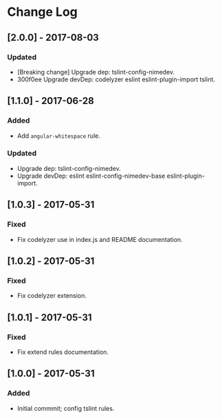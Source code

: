 # Change Log

## [2.0.0] - 2017-08-03

### Updated
- [Breaking change] Upgrade dep: tslint-config-nimedev.
- 300f0ee Upgrade devDep: codelyzer eslint eslint-plugin-import tslint.


## [1.1.0] - 2017-06-28

### Added
- Add `angular-whitespace` rule.

### Updated
- Upgrade dep: tslint-config-nimedev.
- Upgrade devDep: eslint eslint-config-nimedev-base eslint-plugin-import.


## [1.0.3] - 2017-05-31

### Fixed
- Fix codelyzer use in index.js and README documentation.


## [1.0.2] - 2017-05-31

### Fixed
- Fix codelyzer extension.


## [1.0.1] - 2017-05-31

### Fixed
- Fix extend rules documentation.


## [1.0.0] - 2017-05-31

### Added
- Initial commmit; config tslint rules.
